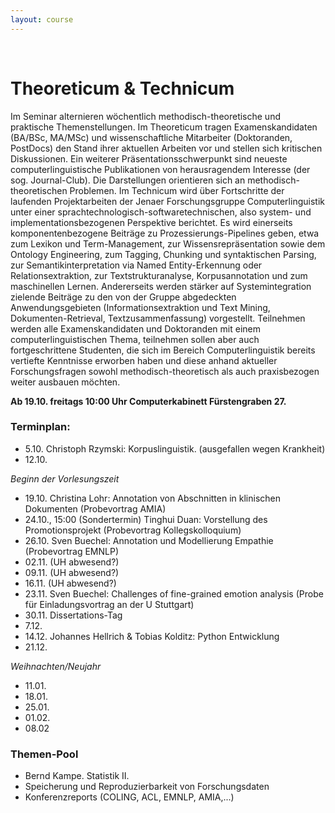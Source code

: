 ```yaml
---
layout: course
---
```


<br>

# Theoreticum & Technicum
Im Seminar alternieren wöchentlich methodisch-theoretische und praktische Themenstellungen. Im Theoreticum tragen Examenskandidaten (BA/BSc, MA/MSc) und wissenschaftliche Mitarbeiter (Doktoranden, PostDocs) den Stand ihrer aktuellen Arbeiten vor und stellen sich kritischen Diskussionen. Ein weiterer Präsentationsschwerpunkt sind neueste computerlinguistische Publikationen von herausragendem Interesse (der sog. Journal-Club). Die Darstellungen orientieren sich an methodisch-theoretischen Problemen.
Im Technicum wird über Fortschritte der laufenden Projektarbeiten der Jenaer Forschungsgruppe Computerlinguistik unter einer sprachtechnologisch-softwaretechnischen, also system- und implementationsbezogenen Perspektive berichtet. Es wird einerseits komponentenbezogene Beiträge zu Prozessierungs-Pipelines geben, etwa zum Lexikon und Term-Management, zur Wissensrepräsentation sowie dem Ontology Engineering, zum Tagging, Chunking und syntaktischen Parsing, zur Semantikinterpretation via Named Entity-Erkennung oder Relationsextraktion, zur Textstrukturanalyse, Korpusannotation und zum maschinellen Lernen. Andererseits werden stärker auf Systemintegration zielende Beiträge zu den von der Gruppe abgedeckten Anwendungsgebieten (Informationsextraktion und Text Mining, Dokumenten-Retrieval, Textzusammenfassung) vorgestellt.
Teilnehmen werden alle Examenskandidaten und Doktoranden mit einem computerlinguistischen Thema, teilnehmen sollen aber auch fortgeschrittene Studenten, die sich im Bereich Computerlinguistik bereits vertiefte Kenntnisse erworben haben und diese anhand aktueller Forschungsfragen sowohl methodisch-theoretisch als auch praxisbezogen weiter ausbauen möchten.

**Ab 19.10. freitags 10:00 Uhr Computerkabinett Fürstengraben 27.**

### Terminplan:

* 5.10. Christoph Rzymski: Korpuslinguistik. (ausgefallen wegen Krankheit)
* 12.10.

*Beginn der Vorlesungszeit*

* 19.10. Christina Lohr: Annotation von Abschnitten in klinischen Dokumenten (Probevortrag AMIA)
* 24.10., 15:00 (Sondertermin) Tinghui Duan: Vorstellung des Promotionsprojekt (Probevortrag Kollegskolloquium)
* 26.10. Sven Buechel: Annotation und Modellierung Empathie (Probevortrag EMNLP)
* 02.11. (UH abwesend?)
* 09.11. (UH abwesend?)
* 16.11. (UH abwesend?)
* 23.11. Sven Buechel: Challenges of fine-grained emotion analysis (Probe für Einladungsvortrag an der U Stuttgart)
* 30.11. Dissertations-Tag
* 7.12.
* 14.12. Johannes Hellrich & Tobias Kolditz: Python Entwicklung
* 21.12.

*Weihnachten/Neujahr*

* 11.01.
* 18.01.
* 25.01.
* 01.02.
* 08.02

### Themen-Pool
* Bernd Kampe. Statistik II.
* Speicherung und Reproduzierbarkeit von Forschungsdaten
* Konferenzreports (COLING, ACL, EMNLP, AMIA,...)
